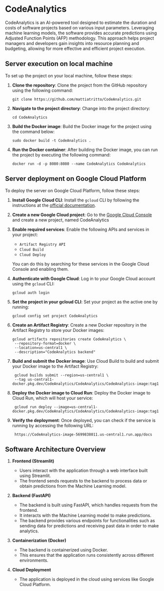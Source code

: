 # CodeAnalytics

CodeAnalytics is an AI-powered tool designed to estimate the duration and costs of software projects based on various input parameters. Leveraging machine learning models, the software provides accurate predictions using Adjusted Function Points (AFP) methodology. This approach helps project managers and developers gain insights into resource planning and budgeting, allowing for more effective and efficient project execution.

## Server execution on local machine

To set up the project on your local machine, follow these steps:

1. **Clone the repository**:
   Clone the project from the GitHub repository using the following command:

   ```
   git clone https://github.com/mattiatritto/CodeAnalytics.git
   ```
   
   
2. **Navigate to the project directory**: Change into the project directory:

   ```
   cd CodeAnalytics
   ```

3. **Build the Docker image**: Build the Docker image for the project using the command below:

   ```
   sudo docker build -t CodeAnalytics .
   ```

4. **Run the Docker container**: After building the Docker image, you can run the project by executing the following command:

   ```
   docker run -d -p 8080:8080 --name CodeAnalytics CodeAnalytics
   ```

## Server deployment on Google Cloud Platform

To deploy the server on Google Cloud Platform, follow these steps:

1. **Install Google Cloud CLI**:
   Install the `gcloud` CLI by following the instructions at the [official documentation](https://cloud.google.com/sdk/docs/install).

2. **Create a new Google Cloud project**:
   Go to the [Google Cloud Console](https://console.cloud.google.com/) and create a new project, named CodeAnalytics

3. **Enable required services**:
   Enable the following APIs and services in your project:
   
   - `Artifact Registry API`
   - `Cloud Build`
   - `Cloud Deploy`

   You can do this by searching for these services in the Google Cloud Console and enabling them.

4. **Authenticate with Google Cloud**:
   Log in to your Google Cloud account using the `gcloud` CLI:

   ```
   gcloud auth login
   ```
   
4. **Set the project in your gcloud CLI**:
   Set your project as the active one by running:

   ```
   gcloud config set project CodeAnalytics
   ```

6. **Create an Artifact Registry**:
   Create a new Docker repository in the Artifact Registry to store your Docker images:

   ```
   gcloud artifacts repositories create CodeAnalytics \
    --repository-format=docker \
    --location=us-central1 \
    --description="CodeAnalytics backend"
   ```

6. **Build and submit the Docker image**: 
   Use Cloud Build to build and submit your Docker image to the Artifact Registry:

   ```
    gcloud builds submit --region=us-central1 \
    --tag us-central1-docker.pkg.dev/CodeAnalytics/CodeAnalytics/CodeAnalytics-image:tag1
   ```

7. **Deploy the Docker image to Cloud Run**: 
   Deploy the Docker image to Cloud Run, which will host your service:

   ```
    gcloud run deploy --image=us-central1-docker.pkg.dev/CodeAnalytics/CodeAnalytics/CodeAnalytics-image:tag1
   ```

8. **Verify the deployment**: 
   Once deployed, you can check if the service is running by accessing the following URL:

   ```
    https://CodeAnalytics-image-5699838011.us-central1.run.app/docs
   ```


## Software Architecture Overview

1. **Frontend (Streamlit)**
   - Users interact with the application through a web interface built using Streamlit.
   - The frontend sends requests to the backend to process data or obtain predictions from the Machine Learning model.

2. **Backend (FastAPI)**
   - The backend is built using FastAPI, which handles requests from the frontend.
   - It interacts with the Machine Learning model to make predictions.
   - The backend provides various endpoints for functionalities such as sending data for predictions and receiving past data in order to make analytics.

3. **Containerization (Docker)**
   - The backend is containerized using Docker.
   - This ensures that the application runs consistently across different environments.

4. **Cloud Deployment**
   - The application is deployed in the cloud using services like Google Cloud Platform.



   
   


   